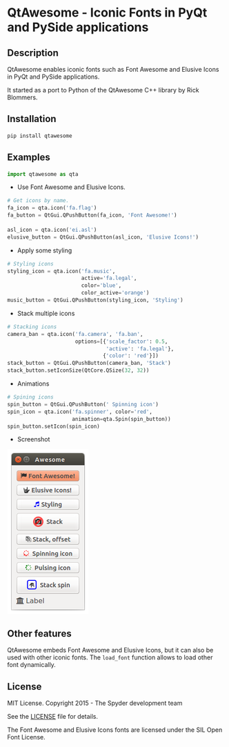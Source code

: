 QtAwesome - Iconic Fonts in PyQt and PySide applications
========================================================

## Description

QtAwesome enables iconic fonts such as Font Awesome and Elusive Icons in PyQt and PySide applications.

It started as a port to Python of the QtAwesome C++ library by Rick Blommers.

## Installation

```python
pip install qtawesome
```

## Examples

```python
import qtawesome as qta
```

- Use Font Awesome and Elusive Icons.

```python
# Get icons by name.
fa_icon = qta.icon('fa.flag')
fa_button = QtGui.QPushButton(fa_icon, 'Font Awesome!')

asl_icon = qta.icon('ei.asl')
elusive_button = QtGui.QPushButton(asl_icon, 'Elusive Icons!')
```

- Apply some styling

```python
# Styling icons
styling_icon = qta.icon('fa.music',
                        active='fa.legal',
                        color='blue',
                        color_active='orange')
music_button = QtGui.QPushButton(styling_icon, 'Styling')
```

- Stack multiple icons

```python
# Stacking icons
camera_ban = qta.icon('fa.camera', 'fa.ban',
                      options=[{'scale_factor': 0.5,
                                'active': 'fa.legal'},
                               {'color': 'red'}])
stack_button = QtGui.QPushButton(camera_ban, 'Stack')
stack_button.setIconSize(QtCore.QSize(32, 32))
```

- Animations

```python
# Spining icons
spin_button = QtGui.QPushButton(' Spinning icon')
spin_icon = qta.icon('fa.spinner', color='red',
                     animation=qta.Spin(spin_button))
spin_button.setIcon(spin_icon)
```

- Screenshot

![QtAwesome screenshot](qtawesome-screenshot.png)

## Other features

QtAwesome embeds Font Awesome and Elusive Icons, but it can also be used with other iconic fonts. The `load_font` function allows to load other font dynamically.

## License

MIT License. Copyright 2015 - The Spyder development team

See the [LICENSE](LICENSE) file for details.

The Font Awesome and Elusive Icons fonts are licensed under the SIL Open Font License.

